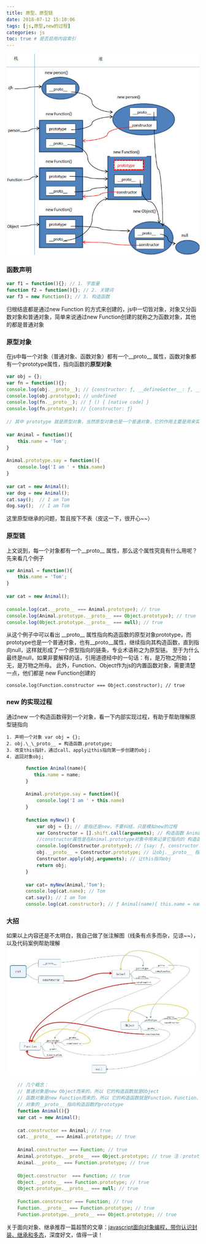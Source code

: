 ```yaml
---
title: 原型、原型链
date: 2018-07-12 15:10:06
tags: [js,原型,new的过程]
categories: js
toc: true # 是否启用内容索引
---
```


![原型链](/img/prototype.jpg)


### 函数声明
```javascript
var f1 = function(){}; // 1. 字面量
function f2 = function(){}; // 2. 关键词  
var f3 = new Function(); // 3. 构造函数
```

归根结底都是通过new Function 的方式来创建的，js中一切皆对象，对象又分函数对象和普通对象，简单来说通过new Function创建的就称之为函数对象，其他的都是普通对象

### 原型对象

在js中每一个对象（普通对象、函数对象）都有一个\_\_proto__ 属性，函数对象都有一个prototype属性，指向函数的**原型对象**

```javascript
var obj = {};
var fn = function(){};
console.log(obj.__proto__); // {constructor: ƒ, __defineGetter__: ƒ, __defineSetter__: ƒ, hasOwnProperty: ƒ, …}
console.log(obj.prototype); // undefined 
console.log(fn.__proto__); // ƒ () { [native code] }
console.log(fn.prototype); // {constructor: ƒ}

// 其中 prototype 就是原型对象，当然原型对象也是一个普通对象，它的作用主要是用来实现继承的，举个栗子：
    
var Animal = function(){
    this.name = 'Tom';
}

Animal.prototype.say = function(){
    console.log('I am ' + this.name)
}

var cat = new Animal();
var dog = new Animal();
cat.say();  // I am Tom
dog.say();  // I am Tom
```

这里原型继承的问题，暂且按下不表（皮这一下，很开心~~）

### 原型链

上文说到，每一个对象都有一个\_\_proto__  属性，那么这个属性究竟有什么用呢？先来看几个例子

```javascript
var Animal = function(){
    this.name = 'Tom';
}

var cat = new Animal();

console.log(cat.__proto__ === Animal.prototype); // true
console.log(Animal.prototype.__proto__ === Object.prototype); // true
console.log(Object.prototype.__proto__ === null); // true
```

从这个例子中可以看出 \_\_proto__ 属性指向构造函数的原型对象prototype，而prototype也是一个普通对象，也有\_\_proto__属性，继续指向其构造函数，直到指向null，这样就形成了一个原型指向的链条，专业术语称之为原型链。
至于为什么最终是null，如果非要解释的话，引用道德经中的一句话：有，是万物之所始；无，是万物之所母。
此外，Function、Object作为js的内置函数对象，需要清楚一点，他们都是 new Function创建的

    console.log(Function.constructor === Object.constructor); // true

### new 的实现过程

通过new 一个构造函数得到一个对象，看一下内部实现过程，有助于帮助理解原型链指向

    1. 声明一个对象 var obj = {};
    2. obj.\_\_proto__ = 构造函数.prototype;
    3. 改变this指针，通过call、apply让this指向第一步创建的obj；
    4. 返回对象obj;

```javascript
       function Animal(name){
          this.name = name;
       }

       Animal.prototype.say = function(){
           console.log('I am ' + this.name)
       }

       function myNew() {
           var obj = {}; // 是指还是new，不要纠结，只是模拟new的过程
           var Constructor = [].shift.call(arguments); // 构造函数 Animal
           //constructor属性是在Animal.prototype对象中用来记录它指向的 构造函数 的属性
           console.log(Constructor.prototype); // {say: ƒ, constructor: ƒ} say:ƒ() constructor:ƒ Animal(name) 
           obj.__proto__ = Constructor.prototype; // 让obj.__proto__ 指向 Animal.prototype
           Constructor.apply(obj,arguments); // 让this指向obj
           return obj;
       }

       var cat= myNew(Animal,'Tom');
       console.log(cat.name); // Tom
       cat.say(); // I am Tom
       console.log(cat.constructor); // ƒ Animal(name){ this.name = name; }
```

### 大招

如果以上内容还是不太明白，我自己做了张注解图（线条有点多而杂，见谅~~），以及代码案例帮助理解
![图1.jpg](/img/prototype2.jpg)

```javascript
    // 几个概念： 
    // 普通对象是new Object而来的，所以 它的构造函数就是Object
    // 函数对象是new Function而来的，所以 它的构造函数就是Function，Function、Object是new Function而来的
    // 对象的__proto__ 指向构造函数的prototype
    function Animal(){}
    var cat = new Animal();
    
    cat.constructor == Animal; // true
    cat.__proto__ === Animal.prototype; // true
    
    Animal.constructor === Function; // true
    Animal.prototype.__proto__ === Object.prototype; // true 注：prototype是对象
    Animal.__proto__ === Function.prototype; // true

    Object.constructor  === Function; // true
    Object.__proto__ === Function.prototype; // true
    Object.prototype.__proto__ === null; // true

    Function.constructor === Function; // true
    Function.__proto__ === Function.prototype; // true
    Function.prototype.__proto__ === Object.prototype; // true

```

关于面向对象、继承推荐一篇超赞的文章：[javascript面向对象编程，带你认识封装、继承和多态](http://cherryblog.site/javascript-oop.html)，深度好文，值得一读！